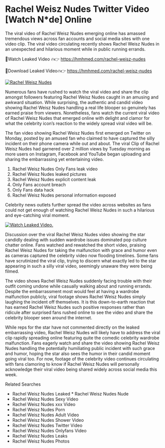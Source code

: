 ﻿# Rachel Weisz Nudes Twitter Video [Watch N*de] Online

The viral video of ﻿Rachel Weisz Nudes emerging online has amassed tremendous views across fan accounts and social media sites with one video clip. The viral video circulating recently shows ﻿Rachel Weisz Nudes in an unexpected and hilarious moment while in public running errands. 

🔴Watch Leaked Video 🔥👉  https://hmhmed.com/rachel-weisz-nudes 

🔴Download Leaked Video🔥👉  https://hmhmed.com/rachel-weisz-nudes 

[![Rachel Weisz Nudes](https://i.imgur.com/dJHk4Zq.gif)](https://hmhmed.com/rachel-weisz-nudes)

Numerous fans have rushed to watch the viral video and share the clip amongst followers featuring ﻿Rachel Weisz Nudes caught in an amusing and awkward situation. While surprising, the authentic and candid video showing ﻿Rachel Weisz Nudes handling a real life blooper so genuinely has earned praise from viewers. Nonetheless, fans watch the current viral video of ﻿Rachel Weisz Nudes that emerged online with delight and clamor for what the celebrity icon’s reaction to the widely spread viral video will be.

The fan video showing ﻿Rachel Weisz Nudes first emerged on Twitter on Monday, posted by an amused fan who claimed to have captured the silly incident on their phone camera while out and about. The viral Clip of ﻿Rachel Weisz Nudes had garnered over 2 million views by Tuesday morning as more users on Instagram, Facebook and YouTube began uploading and sharing the embarrassing yet entertaining video. 

1. ﻿Rachel Weisz Nudes Only Fans leak video
2. ﻿Rachel Weisz Nudes leaked pictures
3. ﻿Rachel Weisz Nudes explicit content leak
4. Only Fans account breach
5. Only Fans data hack
6. ﻿Rachel Weisz Nudes personal information exposed

Celebrity news outlets further spread the video across websites as fans could not get enough of watching ﻿Rachel Weisz Nudes in such a hilarious and eye-catching viral moment. 

[![Watch Leaked Video.](https://miro.medium.com/v2/resize:fit:828/format:webp/1*cilzJN44JGOrTw9NJCrNHA.gif "Watch Leaked Video")](https://hmhmed.com/rachel-weisz-nudes)

Discussion over the viral ﻿Rachel Weisz Nudes video showing the star candidly dealing with sudden wardrobe issues dominated pop culture chatter online. Fans watched and rewatched the short video, praising ﻿Rachel Weisz Nudes for taking the malfunction with grace and humor even as cameras captured the celebrity video now flooding timelines. Some fans have scrutinized the viral clip, trying to discern what exactly led to the star appearing in such a silly viral video, seemingly unaware they were being filmed.

The video shows ﻿Rachel Weisz Nudes suddenly facing trouble with their outfit coming undone while casually walking about and running errands. Despite the embarrassment most would feel at having a wardrobe malfunction publicly, viral footage shows ﻿Rachel Weisz Nudes simply laughing the incident off themselves. It is this down-to-earth reaction that has earned ﻿Rachel Weisz Nudes such positive responses rather than ridicule after surprised fans rushed online to see the video and share the celebrity blooper seen around the internet.  

While reps for the star have not commented directly on the leaked embarrassing video, ﻿Rachel Weisz Nudes will likely have to address the viral clip rapidly spreading online featuring quite the comedic celebrity wardrobe malfunction. Fans eagerly watch and share the video showing ﻿Rachel Weisz Nudes handling the potentially humiliating public incident with such grace and humor, hoping the star also sees the humor in their candid moment going viral too. For now, footage of the celebrity video continues circulating with fans clamoring to know if ﻿Rachel Weisz Nudes will personally acknowledge their viral video being shared widely across social media this week.

Related Searches
* ﻿Rachel Weisz Nudes Leaked
﻿* Rachel Weisz Nudes Nude
* ﻿Rachel Weisz Nudes Sexy Video
* ﻿Rachel Weisz Nudes xxx Video
* ﻿Rachel Weisz Nudes Porn
* ﻿Rachel Weisz Nudes Adult Video
* ﻿Rachel Weisz Nudes Shower Video
* ﻿Rachel Weisz Nudes Twitter Video
* ﻿Rachel Weisz Nudes Onlyfans Video
* ﻿Rachel Weisz Nudes Leaks
* ﻿Rachel Weisz Nudes Photos